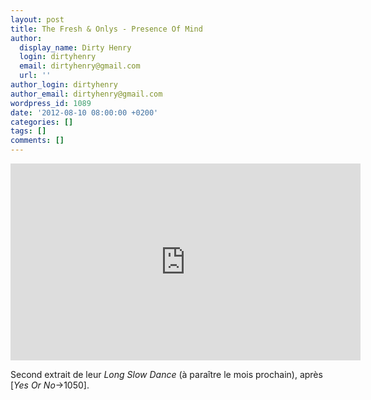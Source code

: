 ```yaml
---
layout: post
title: The Fresh & Onlys - Presence Of Mind
author:
  display_name: Dirty Henry
  login: dirtyhenry
  email: dirtyhenry@gmail.com
  url: ''
author_login: dirtyhenry
author_email: dirtyhenry@gmail.com
wordpress_id: 1089
date: '2012-08-10 08:00:00 +0200'
categories: []
tags: []
comments: []
---
```

<iframe width="560" height="315" src="http://www.youtube.com/embed/9YzkHYZyErA" frameborder="0" allowfullscreen></iframe>

Second extrait de leur *Long Slow Dance* (à paraître le mois prochain), après [*Yes Or No*->1050].
